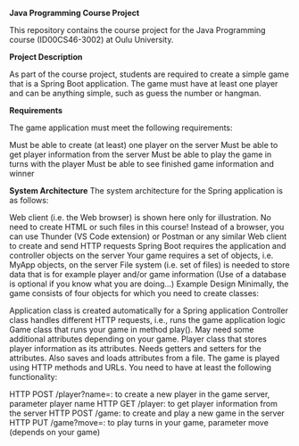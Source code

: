 **Java Programming Course Project**

This repository contains the course project for the Java Programming course (ID00CS46-3002) at Oulu University.

**Project Description**

As part of the course project, students are required to create a simple game that is a Spring Boot application. The game must have at least one player and can be anything simple, such as guess the number or hangman.

**Requirements**

The game application must meet the following requirements:

Must be able to create (at least) one player on the server
Must be able to get player information from the server
Must be able to play the game in turns with the player
Must be able to see finished game information and winner

**System Architecture**
The system architecture for the Spring application is as follows:

Web client (i.e. the Web browser) is shown here only for illustration. No need to create HTML or such files in this course!
Instead of a browser, you can use Thunder (VS Code extension) or Postman or any similar Web client to create and send HTTP requests
Spring Boot requires the application and controller objects on the server
Your game requires a set of objects, i.e. MyApp objects, on the server
File system (i.e. set of files) is needed to store data that is for example player and/or game information (Use of a database is optional if you know what you are doing…)
Example Design
Minimally, the game consists of four objects for which you need to create classes:

Application class is created automatically for a Spring application
Controller class handles different HTTP requests, i.e., runs the game application logic
Game class that runs your game in method play(). May need some additional attributes depending on your game.
Player class that stores player information as its attributes. Needs getters and setters for the attributes. Also saves and loads attributes from a file.
The game is played using HTTP methods and URLs. You need to have at least the following functionality:

HTTP POST /player?name=: to create a new player in the game server, parameter player name
HTTP GET /player: to get player information from the server
HTTP POST /game: to create and play a new game in the server
HTTP PUT /game?move=: to play turns in your game, parameter move (depends on your game)
